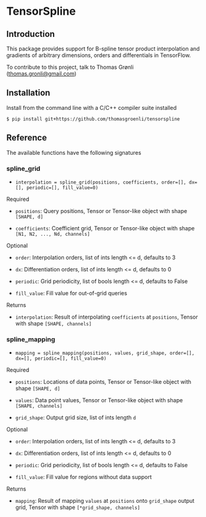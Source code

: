 # TensorSpline

## Introduction

This package provides support for B-spline tensor product interpolation and gradients of arbitrary dimensions, orders and differentials in TensorFlow.

To contribute to this project, talk to Thomas Grønli (thomas.gronli@gmail.com)

## Installation

Install from the command line with a C/C++ compiler suite installed

```console
$ pip install git+https://github.com/thomasgroenli/tensorspline
```


## Reference
The available functions have the following signatures  

### spline_grid

- ``interpolation = spline_grid(positions, coefficients, order=[], dx=[], periodic=[], fill_value=0)``

Required

- ``positions``: Query positions, Tensor or Tensor-like object with shape ``[SHAPE, d]``

- ``coefficients``: Coefficient grid, Tensor or Tensor-like object with shape ``[N1, N2, ..., Nd, channels]``

Optional

- ``order``: Interpolation orders, list of ints length <= d, defaults to 3

- ``dx``: Differentiation orders, list of ints length <= d, defaults to 0

- ``periodic``: Grid periodicity, list of bools length <= d, defaults to False

- ``fill_value``: Fill value for out-of-grid queries


Returns

- ``interpolation``: Result of interpolating ``coefficients`` at ``positions``, Tensor with shape ``[SHAPE, channels]``



### spline_mapping

- ``mapping = spline_mapping(positions, values, grid_shape, order=[], dx=[], periodic=[], fill_value=0)``

Required

- ``positions``: Locations of data points, Tensor or Tensor-like object with shape ``[SHAPE, d]``

- ``values``: Data point values, Tensor or Tensor-like object with shape ``[SHAPE, channels]``

- ``grid_shape``: Output grid size, list of ints length ``d``

Optional

- ``order``: Interpolation orders, list of ints length <= d, defaults to 3

- ``dx``: Differentiation orders, list of ints length <= d, defaults to 0

- ``periodic``: Grid periodicity, list of bools length <= d, defaults to False

- ``fill_value``: Fill value for regions without data support


Returns

- ``mapping``: Result of mapping ``values`` at ``positions`` onto ``grid_shape`` output grid, Tensor with shape ``[*grid_shape, channels]``

